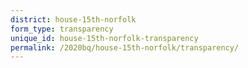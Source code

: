 ```yaml
---
district: house-15th-norfolk
form_type: transparency
unique_id: house-15th-norfolk-transparency
permalink: /2020bq/house-15th-norfolk/transparency/
---
```

